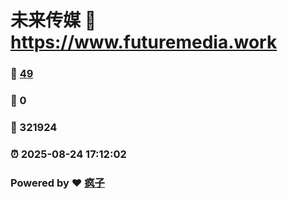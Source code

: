 # 未来传媒 :link: https://www.futuremedia.work 
### :page_facing_up: [49](https://www.futuremedia.work/tag.html) 
### :speech_balloon: 0 
### :hibiscus: 321924 
### :alarm_clock: 2025-08-24 17:12:02 
### Powered by :heart: [疯子](https://www.futuremedia.work)
